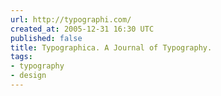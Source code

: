 ```yaml
---
url: http://typographi.com/
created_at: 2005-12-31 16:30 UTC
published: false
title: Typographica. A Journal of Typography.
tags:
- typography
- design
---
```



